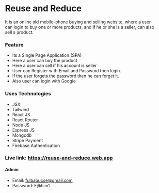 # Reuse and Reduce

It is an online old mobile-phone buying and selling website, where a user can login to buy one or more products, and if he or she is a seller, can also sell a product.

### Feature

- Its a Single Page Application (SPA)
- Here a user can buy the product
- Here a user can sell if his account is seller
- User can Register with Email and Password then login.
- If the user forgets the password then he can forget it.
- Also user can login with Google

### Uses Technologies

- JSX
- Tailwind
- React JS
- React Router
- Node JS
- Express JS
- Mongodb
- Stripe Payment
- Firebase Authentication

### Live link: https://reuse-and-reduce.web.app

#### Admin

- Email: fulbabucse@gmail.com
- Password: F@him1
